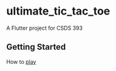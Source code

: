 # ultimate_tic_tac_toe

A Flutter project for CSDS 393

## Getting Started

How to [play](https://en.wikipedia.org/wiki/Ultimate_tic-tac-toe)
